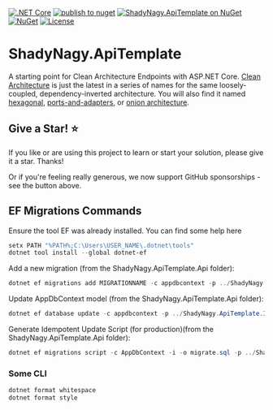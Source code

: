 [![.NET Core](https://github.com/ShadyNagy/ShadyNagy.ApiTemplate/workflows/.NET%20Core/badge.svg)](https://github.com/ShadyNagy/ShadyNagy.ApiTemplate/actions)
[![publish to nuget](https://github.com/ShadyNagy/ShadyNagy.ApiTemplate/actions/workflows/publish.yml/badge.svg)](https://github.com/ShadyNagy/ShadyNagy.ApiTemplate/actions/workflows/publish.yml)
[![ShadyNagy.ApiTemplate on NuGet](https://img.shields.io/nuget/v/ShadyNagy.ApiTemplate?label=ShadyNagy.ApiTemplate)](https://www.nuget.org/packages/ShadyNagy.ApiTemplate/)
[![NuGet](https://img.shields.io/nuget/dt/ShadyNagy.ApiTemplate)](https://www.nuget.org/packages/ShadyNagy.ApiTemplate)
[![License](https://img.shields.io/badge/License-MIT-blue.svg)](https://github.com/ShadyNagy/Utilities/blob/master/LICENSE)

# ShadyNagy.ApiTemplate

A starting point for Clean Architecture Endpoints with ASP.NET Core. [Clean Architecture](https://8thlight.com/blog/uncle-bob/2012/08/13/the-clean-architecture.html) is just the latest in a series of names for the same loosely-coupled, dependency-inverted architecture. You will also find it named [hexagonal](http://alistair.cockburn.us/Hexagonal+architecture), [ports-and-adapters](http://www.dossier-andreas.net/software_architecture/ports_and_adapters.html), or [onion architecture](http://jeffreypalermo.com/blog/the-onion-architecture-part-1/).

## Give a Star! :star:
If you like or are using this project to learn or start your solution, please give it a star. Thanks!

Or if you're feeling really generous, we now support GitHub sponsorships - see the button above.

## EF Migrations Commands

Ensure the tool EF was already installed. You can find some help here
```powershell
setx PATH "%PATH%;C:\Users\USER_NAME\.dotnet\tools" 
dotnet tool install --global dotnet-ef
```

Add a new migration (from the ShadyNagy.ApiTemplate.Api folder):

```powershell
dotnet ef migrations add MIGRATIONNAME -c appdbcontext -p ../ShadyNagy.ApiTemplate.Infrastructure/ShadyNagy.ApiTemplate.Infrastructure.csproj -s ShadyNagy.ApiTemplate.Api.csproj -o Data/Migrations
```

Update AppDbContext model (from the ShadyNagy.ApiTemplate.Api folder):

```powershell
dotnet ef database update -c appdbcontext -p ../ShadyNagy.ApiTemplate.Infrastructure/ShadyNagy.ApiTemplate.Infrastructure.csproj -s ShadyNagy.ApiTemplate.Api.csproj
```

Generate Idempotent Update Script (for production)(from the ShadyNagy.ApiTemplate.Api folder):

```powershell
dotnet ef migrations script -c AppDbContext -i -o migrate.sql -p ../ShadyNagy.ApiTemplate.Infrastructure/ShadyNagy.ApiTemplate.Infrastructure.csproj -s ShadyNagy.ApiTemplate.Api.csproj
```

### Some CLI
```powershell
dotnet format whitespace
dotnet format style
```
